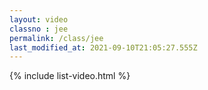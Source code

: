 ```yaml
---
layout: video
classno : jee
permalink: /class/jee
last_modified_at: 2021-09-10T21:05:27.555Z
---
```


{% include list-video.html %}
